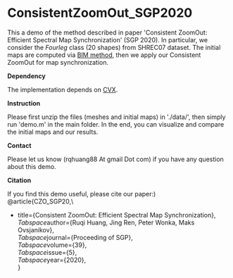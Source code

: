 # ConsistentZoomOut_SGP2020
This a demo of the method described in paper 'Consistent ZoomOut: Efficient Spectral Map Synchronization' (SGP 2020). 
In particular, we consider the *Fourleg* class (20 shapes) from SHREC07 dataset. The initial maps are computed via [BIM method](http://www.vovakim.com/projects/CorrsBlended/), then we apply our Consistent ZoomOut for map synchronization.

**Dependency**

The implementation depends on [CVX](http://cvxr.com/cvx/). 

**Instruction**

Please first unzip the files (meshes and initial maps) in './data/', then simply run 'demo.m' in the main folder. In the end, you can visualize and compare the initial maps and our results. 

**Contact**

Please let us know (rqhuang88 At gmail Dot com) if you have any question about this demo.

**Citation**

If you find this demo useful, please cite our paper:)\
@article{CZO_SGP20,\
* title={Consistent ZoomOut: Efficient Spectral Map Synchronization}, \
*Tabspace*author={Ruqi Huang, Jing Ren, Peter Wonka, Maks Ovsjanikov},\
*Tabspace*journal={Proceeding of SGP},\
*Tabspace*volume={39},\
*Tabspace*issue={5},\
*Tabspace*year={2020},\
}



